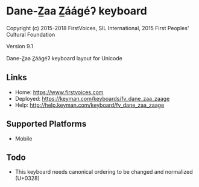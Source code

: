 Dane-Z̲aa Z̲áágéʔ keyboard
======================

Copyright (c) 2015-2018 FirstVoices, SIL International, 2015 First Peoples' Cultural Foundation

Version 9.1

Dane-Z̲aa Z̲áágéʔ keyboard layout for Unicode

Links
-----

 * Home:     <https://www.firstvoices.com>
 * Deployed: <https://keyman.com/keyboards/fv_dane_zaa_zaage>
 * Help:     <http://help.keyman.com/keyboard/fv_dane_zaa_zaage>
 
Supported Platforms
-------------------

 * Mobile

Todo
----

 * This keyboard needs canonical ordering to be changed and normalized (U+0328)

